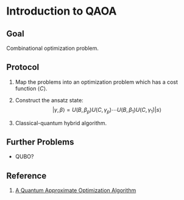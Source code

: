 <head>
    <link
    rel="stylesheet"
    href="https://cdn.jsdelivr.net/npm/katex/dist/katex.min.css"
    />
    <script
    src="https://cdn.jsdelivr.net/combine/npm/katex/dist/katex.min.js,npm/katex/dist/contrib/mathtex-script-type.min.js,npm/katex/dist/contrib/auto-render.min.js"
    defer="defer"
    onload='renderMathInElement(document.body, { delimiters: [{ left: "$", right: "$", display: false }] })'
    ></script>
</head>


# Introduction to QAOA

## Goal

Combinational optimization problem.

## Protocol

1. Map the problems into an optimization problem which has a cost function $\langle C \rangle$.
2. Construct the ansatz state:
$$|\gamma,\beta\rangle=U(B,\beta_p)U(C,\gamma_p)\cdots U(B,\beta_1)U(C,\gamma_1)|s\rangle$$

3. Classical-quantum hybrid algorithm.

## Further Problems

- QUBO?

## Reference

1. [A Quantum Approximate Optimization Algorithm](https://arxiv.org/abs/1411.4028v1)

